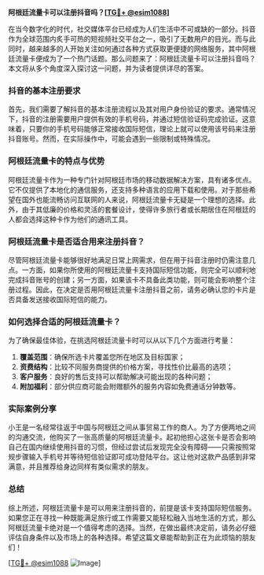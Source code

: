 **阿根廷流量卡可以注册抖音吗？[[TG💪+ @esim1088](https://t.me/s/esim1088)]**

在当今数字化的时代，社交媒体平台已经成为人们生活中不可或缺的一部分。抖音作为全球范围内炙手可热的短视频社交平台之一，吸引了无数用户的目光。而与此同时，越来越多的人开始关注如何通过各种方式获取更便捷的网络服务，其中阿根廷流量卡便成为了一个热门话题。那么问题来了：阿根廷流量卡可以注册抖音吗？本文将从多个角度深入探讨这一问题，并为读者提供详尽的答案。

### 抖音的基本注册要求

首先，我们需要了解抖音的基本注册流程以及其对用户身份验证的要求。通常情况下，抖音的注册需要用户提供有效的手机号码，并通过短信验证码完成验证。这意味着，只要你的手机号码能够正常接收国际短信，理论上就可以使用该号码来注册抖音账号。然而，在实际操作中，可能会遇到一些限制或特殊情况。

### 阿根廷流量卡的特点与优势

阿根廷流量卡作为一种专门针对阿根廷市场的移动数据解决方案，具有诸多优点。它不仅提供了本地化的通信服务，还支持多种语言的应用下载和使用。对于那些希望在国外也能流畅访问互联网的人来说，阿根廷流量卡无疑是一个理想的选择。此外，由于其低廉的价格和灵活的套餐设计，使得许多旅行者或长期居住在阿根廷的人都会选择这种卡作为他们的通讯工具。

### 阿根廷流量卡是否适合用来注册抖音？

尽管阿根廷流量卡能够很好地满足日常上网需求，但在用于抖音注册时仍需注意几点。一方面，如果你所使用的阿根廷流量卡支持国际短信功能，则完全可以顺利地完成抖音账号的创建；另一方面，如果该卡不具备此类功能，则可能会影响整个注册过程。因此，在决定是否用阿根廷流量卡注册抖音之前，请务必确认您的卡片是否具备发送接收国际短信的能力。

### 如何选择合适的阿根廷流量卡？

为了确保最佳体验，在挑选阿根廷流量卡时可以从以下几个方面进行考量：
1. **覆盖范围**：确保所选卡片覆盖您所在地区及目标国家；
2. **资费结构**：比较不同服务商提供的价格方案，寻找性价比最高的选项；
3. **客户服务**：良好的售后支持可以帮助解决可能出现的各种问题；
4. **附加福利**：部分供应商可能会附赠额外的服务内容如免费通话分钟数等。

### 实际案例分享

小王是一名经常往返于中国与阿根廷之间从事贸易工作的商人。为了方便两地之间的沟通交流，他购买了一张高质量的阿根廷流量卡。起初他担心这张卡是否会影响自己在国内继续使用抖音的习惯，但经过尝试后发现完全没有障碍——只需按照常规步骤输入手机号并等待短信验证即可成功登陆平台。这让他对这款产品感到非常满意，并且推荐给身边同样有类似需求的朋友。

### 总结

综上所述，阿根廷流量卡是可以用来注册抖音的，前提是该卡支持国际短信服务。如果您正在寻找一种既能满足旅行或工作需要又能轻松融入当地生活的方式，那么阿根廷流量卡绝对是一个值得考虑的选择。当然，在做出最终决定前，请务必仔细评估自身条件以及市场上的各种选择。希望这篇文章能帮助到正在为此烦恼的朋友们！

[[TG💪+ @esim1088](https://t.me/s/esim1088) ![Image](https://i.postimg.cc/4NQfJmqS/Snipaste-2025-05-13-00-14-12.png)]